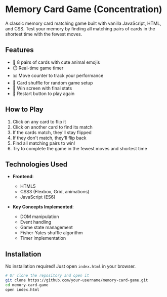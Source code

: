 # Memory Card Game (Concentration)
A classic memory card matching game built with vanilla JavaScript, HTML, and CSS. Test your memory by finding all matching pairs of cards in the shortest time with the fewest moves.

## Features

- 🎴 8 pairs of cards with cute animal emojis
- ⏱️ Real-time game timer
- 📊 Move counter to track your performance
- 🔄 Card shuffle for random game setup
- 🎉 Win screen with final stats
- 🔄 Restart button to play again

## How to Play

1. Click on any card to flip it
2. Click on another card to find its match
3. If the cards match, they'll stay flipped
4. If they don't match, they'll flip back
5. Find all matching pairs to win!
6. Try to complete the game in the fewest moves and shortest time

## Technologies Used

- **Frontend**: 
  - HTML5
  - CSS3 (Flexbox, Grid, animations)
  - JavaScript (ES6)
  
- **Key Concepts Implemented**:
  - DOM manipulation
  - Event handling
  - Game state management
  - Fisher-Yates shuffle algorithm
  - Timer implementation

## Installation

No installation required! Just open `index.html` in your browser.

```bash
# Or clone the repository and open it
git clone https://github.com/your-username/memory-card-game.git
cd memory-card-game
open index.html
